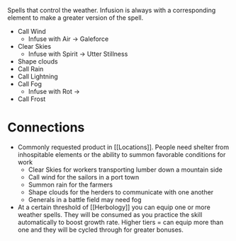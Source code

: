 Spells that control the weather.
Infusion is always with a corresponding element to make a greater version of the spell.

* Call Wind
    * Infuse with Air -> Galeforce
* Clear Skies
    * Infuse with Spirit -> Utter Stillness
* Shape clouds
* Call Rain
* Call Lightning
* Call Fog
    * Infuse with Rot -> 
* Call Frost


# Connections
* Commonly requested product in [[Locations]]. People need shelter from inhospitable elements or the ability to summon favorable conditions for work
    * Clear Skies for workers transporting lumber down a mountain side
    * Call wind for the sailors in a port town
    * Summon rain for the farmers
    * Shape clouds for the herders to communicate with one another
    * Generals in a battle field may need fog
* At a certain threshold of [[Herbology]] you can equip one or more weather spells. They will be consumed as you practice the skill automatically to boost growth rate. Higher tiers = can equip more than one and they will be cycled through for greater bonuses.